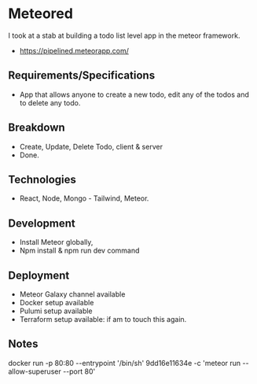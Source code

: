 # Meteored

I took at a stab at building a todo list level app in the meteor framework.

- <https://pipelined.meteorapp.com/>

## Requirements/Specifications

- App that allows anyone to create a new todo, edit any of the todos and to delete any todo.

## Breakdown

- Create, Update, Delete Todo, client & server
- Done.

## Technologies

- React, Node, Mongo - Tailwind, Meteor.

## Development

- Install Meteor globally,
- Npm install & npm run dev command


## Deployment

- Meteor Galaxy channel available
- Docker setup available
- Pulumi setup available
- Terraform setup available: if am to touch this again.

## Notes

docker run -p 80:80 --entrypoint '/bin/sh' 9dd16e11634e -c 'meteor run --allow-superuser --port 80'